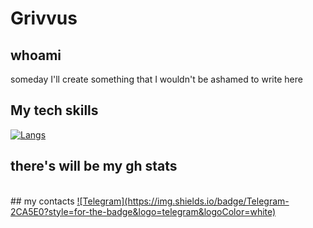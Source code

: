 # Grivvus
## whoami
someday I'll create something that I wouldn't be ashamed to write here
<br>
## My tech skills
[![Langs](https://skillicons.dev/icons?i=python,fastapi,postgres,linux,bash,docker,c&theme=light)](https://skillicons.dev)
<br>
## there's will be my gh stats
<br>
## my contacts
<a href="t.me/grivvus">![Telegram](https://img.shields.io/badge/Telegram-2CA5E0?style=for-the-badge&logo=telegram&logoColor=white)
<a href="mailto:kruchik.a04@gmail.com">
